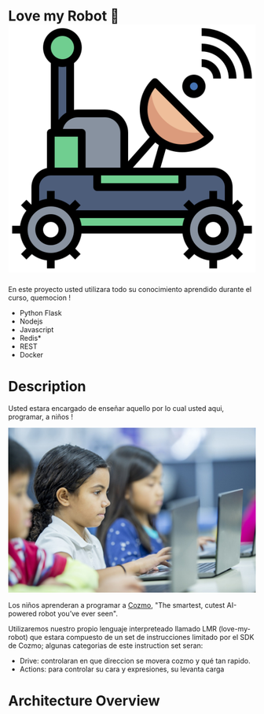 # Love my Robot 💙 ![robot](img/moon-rover.png)


En este proyecto usted utilizara todo su conocimiento aprendido durante el curso, quemocion !

- Python Flask
- Nodejs
- Javascript
- Redis*
- REST
- Docker

# Description

Usted estara encargado de enseñar aquello por lo cual usted aqui, programar, a niños !

![kids](img/kids.jpg)


Los niños aprenderan a programar a [Cozmo](https://www.youtube.com/watch?v=DHY5kpGTsDE), "The smartest, cutest AI-powered robot you’ve ever seen".

Utilizaremos nuestro propio lenguaje interpreteado llamado LMR (love-my-robot) que estara compuesto de un set de instrucciones limitado por el SDK de Cozmo; algunas categorias de este instruction set seran:

- Drive: controlaran en que direccion se movera cozmo y qué tan rapido.
- Actions: para controlar su cara y expresiones, su levanta carga


# Architecture Overview



